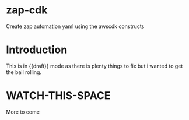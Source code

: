 # zap-cdk
Create zap automation yaml using the awscdk constructs

# Introduction
This is in {{draft}} mode as there is plenty things to fix but i wanted to get the ball rolling.

# WATCH-THIS-SPACE
More to come